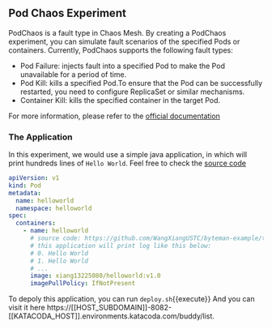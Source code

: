 ## Pod Chaos Experiment
PodChaos is a fault type in Chaos Mesh. By creating a PodChaos experiment, you can simulate fault scenarios of the specified Pods or containers. Currently, PodChaos supports the following fault types:

- Pod Failure: injects fault into a specified Pod to make the Pod unavailable for a period of time.
- Pod Kill: kills a specified Pod.To ensure that the Pod can be successfully restarted, you need to configure ReplicaSet or similar mechanisms.
- Container Kill: kills the specified container in the target Pod.

For more information, please refer to the [official documentation](https://chaos-mesh.org/docs/simulate-pod-chaos-on-kubernetes/)

### The Application
In this experiment, we would use a simple java application, in which will print hundreds lines of `Hello World`.
Feel free to check the [source code](https://github.com/WangXiangUSTC/byteman-example/blob/main/example.helloworld/HelloWorld/Main.java)


```YAML
apiVersion: v1
kind: Pod
metadata:
  name: helloworld
  namespace: helloworld
spec:
  containers:
    - name: helloworld
      # source code: https://github.com/WangXiangUSTC/byteman-example/tree/main/example.helloworld
      # this application will print log like this below:
      # 0. Hello World
      # 1. Hello World
      # ...
      image: xiang13225080/helloworld:v1.0
      imagePullPolicy: IfNotPresent
```

To depoly this application, you can run `deploy.sh`{{execute}}
And you can visit it here https://[[HOST_SUBDOMAIN]]-8082-[[KATACODA_HOST]].environments.katacoda.com/buddy/list.




